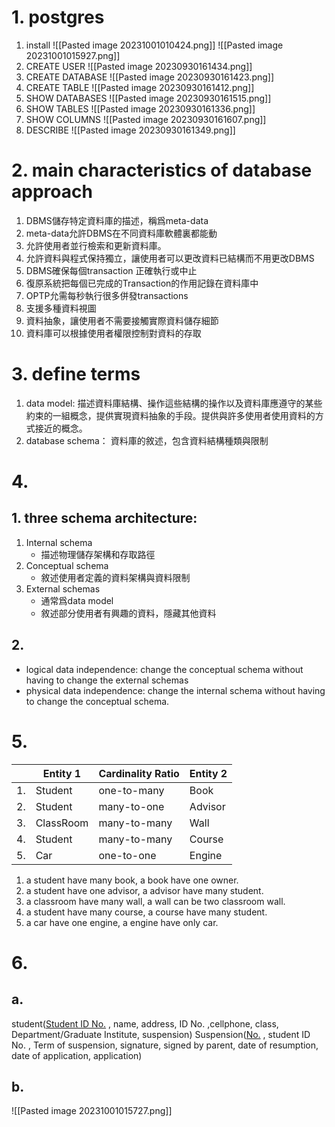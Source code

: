 
# 1.  postgres
1. install
	![[Pasted image 20231001010424.png]]
	![[Pasted image 20231001015927.png]]
1. CREATE USER
![[Pasted image 20230930161434.png]]
1. CREATE DATABASE
![[Pasted image 20230930161423.png]]
1. CREATE TABLE
![[Pasted image 20230930161412.png]]
1. SHOW DATABASES
![[Pasted image 20230930161515.png]]
1. SHOW TABLES
![[Pasted image 20230930161336.png]]
1. SHOW COLUMNS
	![[Pasted image 20230930161607.png]]
1. DESCRIBE
	![[Pasted image 20230930161349.png]]

# 2. main characteristics of database approach 
   1. DBMS儲存特定資料庫的描述，稱爲meta-data
   2. meta-data允許DBMS在不同資料庫軟體裏都能動
   3. 允許使用者並行檢索和更新資料庫。
   5. 允許資料與程式保持獨立，讓使用者可以更改資料已結構而不用更改DBMS
   6. DBMS確保每個transaction 正確執行或中止
   7. 復原系統把每個已完成的Transaction的作用記錄在資料庫中
   8. OPTP允需每秒執行很多併發transactions
   9. 支援多種資料視圖
   10. 資料抽象，讓使用者不需要接觸實際資料儲存細節
   11.  資料庫可以根據使用者權限控制對資料的存取
# 3. define terms
   1. data model: 
   描述資料庫結構、操作這些結構的操作以及資料庫應遵守的某些約束的一組概念，提供實現資料抽象的手段。提供與許多使用者使用資料的方式接近的概念。
   2. database schema：
   資料庫的敘述，包含資料結構種類與限制
# 4. 
   ## 1. three schema architecture:
   1. Internal schema
      *  描述物理儲存架構和存取路徑
   2. Conceptual schema
      * 敘述使用者定義的資料架構與資料限制
   3. External schemas
      * 通常爲data model
      * 敘述部分使用者有興趣的資料，隱藏其他資料
   ## 2.  
   * logical data independence: change the conceptual schema without having to change the external schemas
   * physical data independence: change the internal schema without having to change the conceptual schema.
# 5. 
| | Entity 1 | Cardinality Ratio | Entity 2 |
|-|-|-|-|
|1.| Student |one-to-many|Book|
|2.| Student |many-to-one|Advisor|
|3.| ClassRoom | many-to-many |Wall|
|4.| Student| many-to-many |Course|
|5.| Car| one-to-one |Engine|
1. a student have many book, a book have one owner.
1. a student have one advisor, a advisor have many student.
1. a classroom have many wall, a wall can be two classroom wall.
1. a student have many course, a course have many student.
1. a car have one engine, a engine have only car.
# 6.
## a.
student(<u>Student ID No.</u> , name,  address, ID No. ,cellphone, class, Department/Graduate Institute, suspension)
Suspension(<u>No.</u> , student ID No. , Term of suspension, signature, signed by parent, date of resumption, date of application, application)
## b.
![[Pasted image 20231001015727.png]]